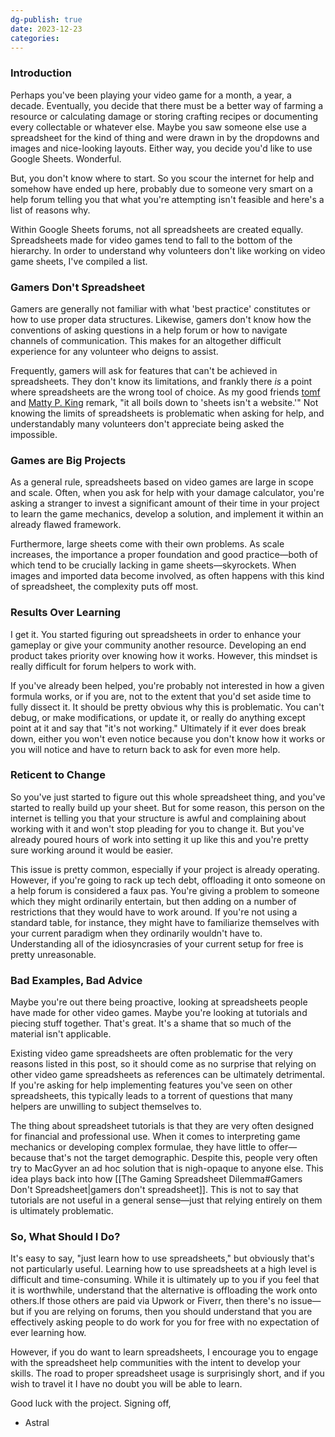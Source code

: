 ```yaml
---
dg-publish: true
date: 2023-12-23
categories:
---
```

### Introduction

Perhaps you've been playing your video game for a month, a year, a decade. Eventually, you decide that there must be a better way of farming a resource or calculating damage or storing crafting recipes or documenting every collectable or whatever else. Maybe you saw someone else use a spreadsheet for the kind of thing and were drawn in by the dropdowns and images and nice-looking layouts. Either way, you decide you'd like to use Google Sheets. Wonderful.

But, you don't know where to start. So you scour the internet for help and somehow have ended up here, probably due to someone very smart on a help forum telling you that what you're attempting isn't feasible and here's a list of reasons why.

Within Google Sheets forums, not all spreadsheets are created equally. Spreadsheets made for video games tend to fall to the bottom of the hierarchy. In order to understand why volunteers don't like working on video game sheets, I've compiled a list.

### Gamers Don't Spreadsheet

Gamers are generally not familiar with what 'best practice' constitutes or how to use proper data structures. Likewise, gamers don't know how the conventions of asking questions in a help forum or how to navigate channels of communication. This makes for an altogether difficult experience for any volunteer who deigns to assist.

Frequently, gamers will ask for features that can't be achieved in spreadsheets. They don't know its limitations, and frankly there *is* a point where spreadsheets are the wrong tool of choice. As my good friends [tomf](https://www.reddit.com/user/6745408/) and [Matty P. King](https://support.google.com/profile/1863769?sjid=13831717049724841290-NC) remark, "it all boils down to 'sheets isn't a website.'" Not knowing the limits of spreadsheets is problematic when asking for help, and understandably many volunteers don't appreciate being asked the impossible.

### Games are Big Projects

As a general rule, spreadsheets based on video games are large in scope and scale. Often, when you ask for help with your damage calculator, you're asking a stranger to invest a significant amount of their time in your project to learn the game mechanics, develop a solution, and implement it within an already flawed framework.

Furthermore, large sheets come with their own problems. As scale increases, the importance a proper foundation and good practice—both of which tend to be crucially lacking in game sheets—skyrockets. When images and imported data become involved, as often happens with this kind of spreadsheet, the complexity puts off most.

### Results Over Learning

I get it. You started figuring out spreadsheets in order to enhance your gameplay or give your community another resource. Developing an end product takes priority over knowing how it works. However, this mindset is really difficult for forum helpers to work with.

If you've already been helped, you're probably not interested in how a given formula works, or if you are, not to the extent that you'd set aside time to fully dissect it. It should be pretty obvious why this is problematic. You can't debug, or make modifications, or update it, or really do anything except point at it and say that "it's not working." Ultimately if it ever does break down, either you won't even notice because you don't know how it works or you will notice and have to return back to ask for even more help.

### Reticent to Change

So you've just started to figure out this whole spreadsheet thing, and you've started to really build up your sheet. But for some reason, this person on the internet is telling you that your structure is awful and complaining about working with it and won't stop pleading for you to change it. But you've already poured hours of work into setting it up like this and you're pretty sure working around it would be easier.

This issue is pretty common, especially if your project is already operating. However, if you're going to rack up tech debt, offloading it onto someone on a help forum is considered a faux pas. You're giving a problem to someone which they might ordinarily entertain, but then adding on a number of restrictions that they would have to work around. If you're not using a standard table, for instance, they might have to familiarize themselves with your current paradigm when they ordinarily wouldn't have to. Understanding all of the idiosyncrasies of your current setup for free is pretty unreasonable.

### Bad Examples, Bad Advice

Maybe you're out there being proactive, looking at spreadsheets people have made for other video games. Maybe you're looking at tutorials and piecing stuff together. That's great. It's a shame that so much of the material isn't applicable.

Existing video game spreadsheets are often problematic for the very reasons listed in this post, so it should come as no surprise that relying on other video game spreadsheets as references can be ultimately detrimental. If you're asking for help implementing features you've seen on other spreadsheets, this typically leads to a torrent of questions that many helpers are unwilling to subject themselves to.

The thing about spreadsheet tutorials is that they are very often designed for financial and professional use. When it comes to interpreting game mechanics or developing complex formulae, they have little to offer—because that's not the target demographic. Despite this, people very often try to MacGyver an ad hoc solution that is nigh-opaque to anyone else. This idea plays back into how [[The Gaming Spreadsheet Dilemma#Gamers Don't Spreadsheet|gamers don't spreadsheet]]. This is not to say that tutorials are not useful in a general sense—just that relying entirely on them is ultimately problematic.

### So, What Should I Do?

It's easy to say, "just learn how to use spreadsheets," but obviously that's not particularly useful. Learning how to use spreadsheets at a high level is difficult and time-consuming. While it is ultimately up to you if you feel that it is worthwhile, understand that the alternative is offloading the work onto others.If those others are paid via Upwork or Fiverr, then there's no issue—but if you are relying on forums, then you should understand that you are effectively asking people to do work for you for free with no expectation of ever learning how.

However, if you do want to learn spreadsheets, I encourage you to engage with the spreadsheet help communities with the intent to develop your skills. The road to proper spreadsheet usage is surprisingly short, and if you wish to travel it I have no doubt you will be able to learn.

Good luck with the project. Signing off,
- Astral
